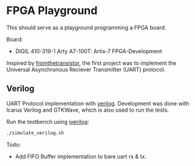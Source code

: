# FPGA Playground

This should serve as a playground programming a FPGA board.

Board:
- DIGIL 410-319-1 Arty A7-100T: Artix-7 FPGA-Development

Inspired by [fromthetransistor](https://github.com/geohot/fromthetransistor), 
the first project was to implement the Universal Asynchronous Reciever Transmitter (UART)
protocol.

## Verilog

UART Protocol implementation with [verilog](https://de.wikipedia.org/wiki/Verilog).
Development was done with Icarus Verilog and GTKWave, which is also used to run 
the tests.

Run the testbench using [iverilog](https://github.com/steveicarus/iverilog):
```bash
./simulate_verilog.sh
```

Todo: 
- Add FIFO Buffer implementation to bare uart rx & tx.
